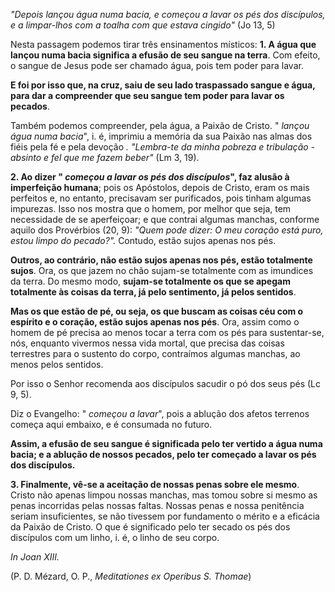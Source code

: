 
*"Depois lançou água numa bacia, e começou a lavar os pés dos discípulos, e a limpar-lhos com a toalha com que estava cingido"* (Jo 13, 5)

Nesta passagem podemos tirar três ensinamentos místicos: **1. A água que lançou numa bacia significa a efusão de seu sangue na terra**. Com efeito, o sangue de Jesus pode ser chamado água, pois tem poder para lavar.

**E foi por isso que, na cruz, saiu de seu lado traspassado sangue e água, para dar a compreender que seu sangue tem poder para lavar os pecados**.

Também podemos compreender, pela água, a Paixão de Cristo. " *lançou água numa bacia*", i. é, imprimiu a memória da sua Paixão nas almas dos fiéis pela fé e pela devoção *. "Lembra-te da minha pobreza e tribulação - absinto e fel que me fazem beber"* (Lm 3, 19).

**2. Ao dizer " *começou a lavar os pés dos discípulos*", faz alusão à imperfeição humana**; pois os Apóstolos, depois de Cristo, eram os mais perfeitos e, no entanto, precisavam ser purificados, pois tinham algumas impurezas. Isso nos mostra que o homem, por melhor que seja, tem necessidade de se aperfeiçoar; e que contrai algumas manchas, conforme aquilo dos Provérbios (20, 9): *"Quem pode dizer: O meu coração está puro, estou limpo do pecado?".* Contudo, estão sujos apenas nos pés.

**Outros, ao contrário, não estão sujos apenas nos pés, estão totalmente sujos**. Ora, os que jazem no chão sujam-se totalmente com as imundices da terra. Do mesmo modo, **sujam-se totalmente os que se apegam totalmente às coisas da terra, já pelo sentimento, já pelos sentidos**.

**Mas os que estão de pé, ou seja, os que buscam as coisas céu com o espírito e o coração, estão sujos apenas nos pés**. Ora, assim como o homem de pé precisa ao menos tocar a terra com os pés para sustentar-se, nós, enquanto vivermos nessa vida mortal, que precisa das coisas terrestres para o sustento do corpo, contraímos algumas manchas, ao menos pelos sentidos.

Por isso o Senhor recomenda aos discípulos sacudir o pó dos seus pés (Lc 9, 5).

Diz o Evangelho: " *começou a lavar*", pois a ablução dos afetos terrenos começa aqui embaixo, e é consumada no futuro.

**Assim, a efusão de seu sangue é significada pelo ter vertido a água numa bacia; e a ablução de nossos pecados, pelo ter começado a lavar os pés dos discípulos.**

**3. Finalmente, vê-se a aceitação de nossas penas sobre ele mesmo**. Cristo não apenas limpou nossas manchas, mas tomou sobre si mesmo as penas incorridas pelas nossas faltas. Nossas penas e nossa penitência seriam insuficientes, se não tivessem por fundamento o mérito e a eficácia da Paixão de Cristo. O que é significado pelo ter secado os pés dos discípulos com um linho, i. é, o linho de seu corpo.

*In Joan XIII.*

(P. D. Mézard, O. P., *Meditationes ex Operibus S. Thomae*)

